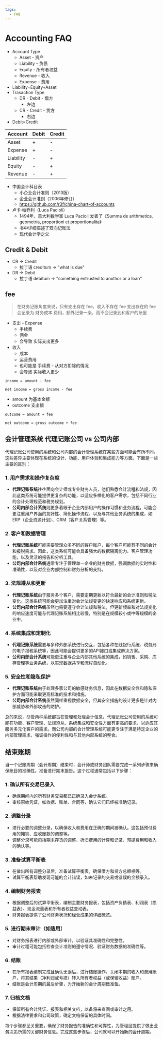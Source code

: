 ```yaml
---
tags:
  - FAQ
---
```


# Accounting FAQ

- Account Type
  - Asset - 资产
  - Liability - 负债
  - Equity - 所有者权益
  - Revenue - 收入
  - Expense - 费用
- Liability=Equity+Asset
- Trasaction Type
  - DR - Debit - 借方
    - 左边
  - CR - Credit - 贷方
    - 右边
- Debit=Credit

| Account   | Debit | Credit |
| --------- | ----- | ------ |
| Asset     | +     | -      |
| Expense   | +     | -      |
| Liability | -     | +      |
| Equity    | -     | +      |
| Revenue   | -     | +      |


- 中国会计科目表
  - 小企业会计准则（2013版）
  - 企业会计准则（2006年修订）
  - https://github.com/r3f/china-chart-of-accounts
- 卢卡·帕乔利（Luca Pacioli）
  - 1494年，意大利数学家 Luca Pacioli 发表了《Summa de arithmetica, geometria, proportioni et proportionalita》
  - 书中详细描述了双向记账法
  - 现代会计学之父

## Credit & Debit

- CR -> Credit
  - 拉丁语 creditum -> "what is due"
- DR -> Debit
  - 拉丁语 debitum -> "something entrusted to anothor or a loan"


## fee

> 在财务记账角度来说，只有支出存在 fee，收入不存在 fee
> 支出存在的 fee 会记录为 财务成本 费用，额外记录一条，而不会记录到和客户的账里

- 支出 - Expense
  - 手续费
  - 佣金
  - 会导致 实际支出更多
- 收入
  - 成本
  - 运营费用
  - 也可能是 手续费 - 从对方扣除的情况
  - 会导致 实际收入更少

```
income = amount - fee

net income = gross income - fee
```

- amount 为基本金额
- outcome 支出额

```
outcome = amount + fee

net outcome = gross outcome + fee
```



## 会计管理系统 代理记账公司 vs 公司内部

代理记账公司使用的系统和公司内部的会计管理系统在某些方面可能会有所不同，这些差异主要体现在系统的设计、功能、用户体验和集成能力等方面。下面是一些主要的区别：

### 1. 用户需求和操作复杂度

- **代理记账系统**往往面向会计师或专业财务人员，他们熟悉会计流程和法规，因此这类系统可能提供更复杂的功能，以适应多样化的客户需求，包括不同行业的会计处理规范和税务规划。
- **公司内部会计系统**则更多着眼于企业内部用户的操作习惯和业务流程，可能会更注重用户界面的友好性、简化操作流程、以及与其他业务系统的集成，如ERP（企业资源计划）、CRM（客户关系管理）等。

### 2. 客户和数据管理

- **代理记账系统**可能需要管理众多不同的客户账户，每个客户可能有不同的会计和报税需求。因此，这类系统可能会具备强大的数据隔离能力、客户管理功能，以及灵活的报告和分析工具。
- **公司内部会计系统**通常专注于管理单一企业的财务数据，强调数据的实时性和准确性，以及对企业内部控制和财务分析的支持。

### 3. 法规遵从和更新

- **代理记账系统**由于服务多个客户，需要定期更新以符合最新的会计准则和税法变化。这类系统可能会更加注重对会计法规变更的快速响应和系统更新。
- **公司内部会计系统**虽然也需要遵守会计法规和税法，但更新频率和对法规变化的响应速度可能与代理记账系统相比较慢，特别是在规模较小或中等规模的企业中。

### 4. 系统集成和定制化

- **代理记账系统**需要与多种外部系统进行交互，包括各种在线银行系统、税务局的电子报税系统等，因此可能会提供更多的API接口或集成解决方案。
- **公司内部会计系统**可能更注重与企业内部其他系统的集成，如销售、采购、库存管理等业务系统，以实现数据共享和流程自动化。

### 5. 安全性和隐私保护

- **代理记账系统**由于处理多家公司的敏感财务信息，因此在数据安全性和隐私保护方面可能采取更高标准的技术和措施。
- **公司内部会计系统**虽然同样重视数据安全，但其安全措施的设计更多是针对内部威胁和外部攻击的防护。

总的来说，尽管两种系统都旨在管理和处理会计信息，代理记账公司使用的系统可能在功能、客户管理、法规遵从、系统集成和安全性方面有更高的要求，以适应其服务多元化客户的需求。而公司内部的会计管理系统可能更专注于满足特定企业的内部管理需求，强调操作的便利性和与其他内部系统的整合。

## 结束账期

当一个记账周期（会计周期）结束时，会计师或财务团队需要完成一系列步骤来确保账目的准确性，准备进行期末报告。这个过程通常包括以下步骤：

### 1. 确认所有交易已录入

- 确保期间内的所有财务交易都已正确录入会计系统。
- 审核原始凭证，如收据、账单、合同等，确认它们已经被准确记录。

### 2. 调整分录

- 进行必要的调整分录，以确保收入和费用在正确的期间被确认。这包括预付费用的摊销、应收账款的调整等。
- 调整分录可能包括期末存货的调整、折旧费用的计算和记录、预提费用和收入的确认等。

### 3. 准备试算平衡表

- 在做出所有调整分录后，准备试算平衡表，确保借方和贷方总额相等。
- 试算平衡表帮助发现可能的会计错误，如未记录的交易或错误的金额录入。

### 4. 编制财务报表

- 根据调整后的试算平衡表，编制主要财务报表，包括资产负债表、利润表（损益表）、现金流量表和所有者权益变动表。
- 财务报表提供了公司财务状况和经营成果的详细概览。

### 5. 进行期末审计（如适用）

- 对财务报表进行内部或外部审计，以验证其准确性和完整性。
- 审计过程可能包括检查会计准则的遵守情况、验证财务数据的准确性等。

### 6. 结账

- 在所有报表编制完成且确认无误后，进行结账操作，关闭本期的收入和费用账户，将其结果（净利润或亏损）转入所有者权益（或保留收益）账户。
- 结账是会计周期的最后步骤，为开始新的会计周期做准备。

### 7. 归档文档

- 保留所有会计凭证、报表和相关文档，以备将来查阅或审计之用。
- 根据法律要求和公司政策，确定文档保留的具体时间。

每个步骤都至关重要，确保了财务报告的准确性和可靠性，为管理层提供了做出业务决策所需的关键财务信息。完成这些步骤后，公司就可以开始新的会计周期。
